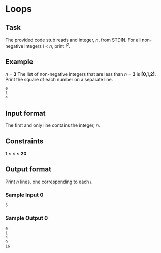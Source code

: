 # Loops
## Task
The provided code stub reads and integer, _n_, from STDIN. For all non-negative integers _i_ < _n_, print _i_<sup>_2_</sup>.

## Example 
_n_ _=_ __3__
The list of non-negative integers that are less than _n_ _=_ __3__ is __[0,1,2]__. Print the square of each number on a separate line.
```
0
1
4
```
## Input format
The first and only line contains the integer, _n_.

## Constraints
__1__ ≤ _n_ ≤ __20__

## Output format
Print _n_ lines, one corresponding to each _i_.

### Sample Input 0
```
5
```

### Sample Output 0
```
0
1
4
9
16
```